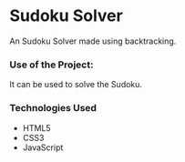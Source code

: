 <h1>Sudoku Solver</h1>

<p>An Sudoku Solver made using backtracking.</p>

### Use of the Project:

<p>It can be used to solve the Sudoku. </p>

<h3>Technologies Used</h3>
<ul>
  <li>HTML5</li>
  <li>CSS3</li>
  <li>JavaScript</li>
 

</ul>


